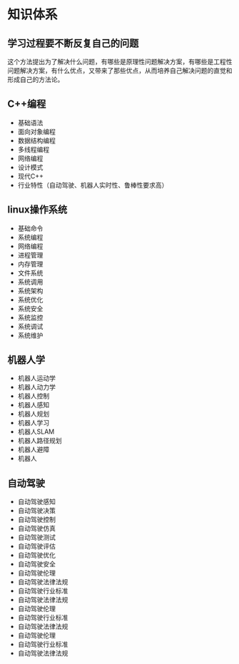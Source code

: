# 知识体系

## 学习过程要不断反复自己的问题
这个方法提出为了解决什么问题，有哪些是原理性问题解决方案，有哪些是工程性问题解决方案，有什么优点，又带来了那些优点，从而培养自己解决问题的直觉和形成自己的方法论。

## C++编程
- 基础语法
- 面向对象编程
- 数据结构编程
- 多线程编程
- 网络编程
- 设计模式
- 现代C++
- 行业特性（自动驾驶、机器人实时性、鲁棒性要求高）

## linux操作系统
- 基础命令
- 系统编程
- 网络编程
- 进程管理
- 内存管理
- 文件系统
- 系统调用
- 系统架构
- 系统优化
- 系统安全
- 系统监控
- 系统调试
- 系统维护

## 机器人学
- 机器人运动学
- 机器人动力学
- 机器人控制
- 机器人感知
- 机器人规划
- 机器人学习
- 机器人SLAM
- 机器人路径规划
- 机器人避障
- 机器人

## 自动驾驶
- 自动驾驶感知
- 自动驾驶决策
- 自动驾驶控制
- 自动驾驶仿真
- 自动驾驶测试
- 自动驾驶评估
- 自动驾驶优化
- 自动驾驶安全
- 自动驾驶伦理
- 自动驾驶法律法规
- 自动驾驶行业标准
- 自动驾驶法律法规
- 自动驾驶伦理
- 自动驾驶行业标准
- 自动驾驶法律法规
- 自动驾驶伦理
- 自动驾驶行业标准
- 自动驾驶法律法规      